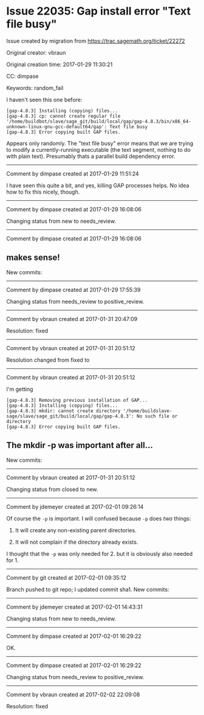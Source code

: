 # Issue 22035: Gap install error "Text file busy"

Issue created by migration from https://trac.sagemath.org/ticket/22272

Original creator: vbraun

Original creation time: 2017-01-29 11:30:21

CC:  dimpase

Keywords: random_fail

I haven't seen this one before:

```
[gap-4.8.3] Installing (copying) files...
[gap-4.8.3] cp: cannot create regular file '/home/buildbot/slave/sage_git/build/local/gap/gap-4.8.3/bin/x86_64-unknown-linux-gnu-gcc-default64/gap': Text file busy
[gap-4.8.3] Error copying built GAP files.
```

Appears only randomly. The "text file busy" error means that we are trying to modify a currently-running executable (the text segment, nothing to do with plain text). Presumably thats a parallel build dependency error.


---

Comment by dimpase created at 2017-01-29 11:51:24

I have seen this quite a bit, and yes, killing GAP processes helps.
No idea how to fix this nicely, though.


---

Comment by dimpase created at 2017-01-29 16:08:06

Changing status from new to needs_review.


---

Comment by dimpase created at 2017-01-29 16:08:06

makes sense!
----
New commits:


---

Comment by dimpase created at 2017-01-29 17:55:39

Changing status from needs_review to positive_review.


---

Comment by vbraun created at 2017-01-31 20:47:09

Resolution: fixed


---

Comment by vbraun created at 2017-01-31 20:51:12

Resolution changed from fixed to 


---

Comment by vbraun created at 2017-01-31 20:51:12

I'm getting

```
[gap-4.8.3] Removing previous installation of GAP...
[gap-4.8.3] Installing (copying) files...
[gap-4.8.3] mkdir: cannot create directory '/home/buildslave-sage/slave/sage_git/build/local/gap/gap-4.8.3': No such file or directory
[gap-4.8.3] Error copying built GAP files.
```

The mkdir **-p** was important after all...
----
New commits:


---

Comment by vbraun created at 2017-01-31 20:51:12

Changing status from closed to new.


---

Comment by jdemeyer created at 2017-02-01 09:26:14

Of course the `-p` is important. I will confused because `-p` does _two_ things:

1. It will create any non-existing parent directories.

2. It will not complain if the directory already exists.

I thought that the `-p` was only needed for 2. but it is obviously also needed for 1.


---

Comment by git created at 2017-02-01 09:35:12

Branch pushed to git repo; I updated commit sha1. New commits:


---

Comment by jdemeyer created at 2017-02-01 14:43:31

Changing status from new to needs_review.


---

Comment by dimpase created at 2017-02-01 16:29:22

OK.


---

Comment by dimpase created at 2017-02-01 16:29:22

Changing status from needs_review to positive_review.


---

Comment by vbraun created at 2017-02-02 22:09:08

Resolution: fixed
